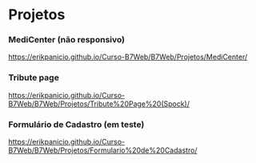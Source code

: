 # Projetos

### MediCenter (não responsivo)
https://erikpanicio.github.io/Curso-B7Web/B7Web/Projetos/MediCenter/

### Tribute page
https://erikpanicio.github.io/Curso-B7Web/B7Web/Projetos/Tribute%20Page%20(Spock)/
 
### Formulário de Cadastro (em teste)
https://erikpanicio.github.io/Curso-B7Web/B7Web/Projetos/Formulario%20de%20Cadastro/

